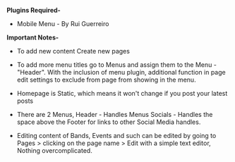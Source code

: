 **Plugins Required-**
* Mobile Menu - By Rui Guerreiro

**Important Notes-**
* To add new content Create new pages
* To add more menu titles go to Menus and assign them to the Menu - "Header".  With the inclusion of menu plugin, additional function in page edit settings to exclude from page from showing in the menu.
* Homepage is Static, which means it won't change if you post your latest posts
* There are 2 Menus, Header - Handles Menus
Socials - Handles the space above the Footer for links to other Social Media handles.
  
* Editing content of Bands, Events and such can be edited by going to Pages > clicking on the page name > 
  Edit with a simple text editor, Nothing overcomplicated.
